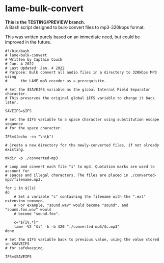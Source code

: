# lame-bulk-convert
<b>This is the TESTING/PREVIEW branch.</b><br />
A Bash script designed to bulk-convert files to mp3-320kbps format.

This was written purely based on an immediate need, but could be improved in the future.

```
#!/bin/bash
# lame-bulk-convert
# Written by Captain Couch
# Jan. 4 2022
# Last Updated: Jan. 4 2022
# Purpose: Bulk convert all audio files in a directory to 320kbps MP3 using
#	   the LAME mp3 encoder as a prerequisite.

# Set the $SAVEIFS variable as the global Internal Field Separator character.
# This preserves the original global $IFS variable to change it back later.

SAVEIFS=$IFS

# Set the $IFS variable to a space character using substitution escape sequence 
# for the space character.

IFS=$(echo -en "\n\b")

# Create a new directory for the newly-converted files, if not already existing.

mkdir -p ./converted-mp3

# Loop and convert each file "i" to mp3. Quotation marks are used to account for
# spaces and illegal characters. The files are placed in ./converted-mp3/filename.mp3.

for i in $(ls)
do
	# Set a variable "c" containing the filename with the ".ext" extension removed.
	# For example, "sound.wav" would become "sound", and "sound.foo.wav" would
	# become "sound.foo".

	c="${i%.*}"
	lame -V2 "$i" -h -b 320 "./converted-mp3/$c.mp3"
done	

# Set the $IFS variable back to previous value, using the value stored in $SAVEIFS
# for safekeeping.

IFS=$SAVEIFS
```
